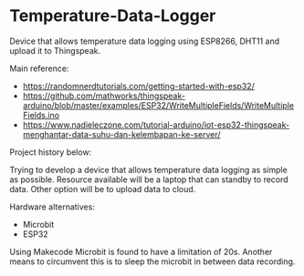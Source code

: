 # Temperature-Data-Logger

Device that allows temperature data logging using ESP8266, DHT11 and upload it to Thingspeak.

Main reference:
- https://randomnerdtutorials.com/getting-started-with-esp32/
- https://github.com/mathworks/thingspeak-arduino/blob/master/examples/ESP32/WriteMultipleFields/WriteMultipleFields.ino
- https://www.nadieleczone.com/tutorial-arduino/iot-esp32-thingspeak-menghantar-data-suhu-dan-kelembapan-ke-server/


Project history below:

Trying to develop a device that allows temperature data logging as simple as possible.
Resource available will be a laptop that can standby to record data.
Other option will be to upload data to cloud.

Hardware alternatives:
- Microbit
- ESP32


Using Makecode Microbit is found to have a limitation of 20s. Another means to circumvent this is to sleep the microbit in between data recording.

